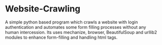 # Website-Crawling
A simple python based program which crawls a website with login authentication and automates some form filling processes without any human intercession. Its uses mechanize, browser, BeautifulSoup and urllib2 modules to enhance form-filling and handling html tags.
